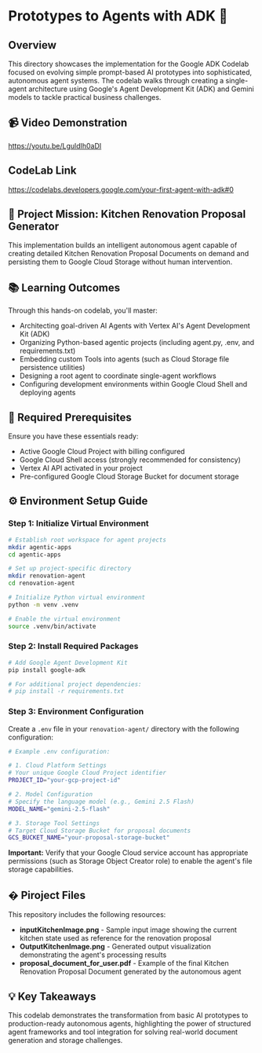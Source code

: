 # Prototypes to Agents with ADK 🤖

## Overview
This directory showcases the implementation for the Google ADK Codelab focused on evolving simple prompt-based AI prototypes into sophisticated, autonomous agent systems. The codelab walks through creating a single-agent architecture using Google's Agent Development Kit (ADK) and Gemini models to tackle practical business challenges.

## 📹 Video Demonstration
https://youtu.be/LguldIh0aDI

## CodeLab Link
https://codelabs.developers.google.com/your-first-agent-with-adk#0

## 🎯 Project Mission: Kitchen Renovation Proposal Generator
This implementation builds an intelligent autonomous agent capable of creating detailed Kitchen Renovation Proposal Documents on demand and persisting them to Google Cloud Storage without human intervention.

## 📚 Learning Outcomes
Through this hands-on codelab, you'll master:

- Architecting goal-driven AI Agents with Vertex AI's Agent Development Kit (ADK)
- Organizing Python-based agentic projects (including agent.py, .env, and requirements.txt)
- Embedding custom Tools into agents (such as Cloud Storage file persistence utilities)
- Designing a root agent to coordinate single-agent workflows
- Configuring development environments within Google Cloud Shell and deploying agents

## 🔧 Required Prerequisites
Ensure you have these essentials ready:

- Active Google Cloud Project with billing configured
- Google Cloud Shell access (strongly recommended for consistency)
- Vertex AI API activated in your project
- Pre-configured Google Cloud Storage Bucket for document storage

## ⚙️ Environment Setup Guide

### Step 1: Initialize Virtual Environment
```bash
# Establish root workspace for agent projects
mkdir agentic-apps
cd agentic-apps

# Set up project-specific directory
mkdir renovation-agent
cd renovation-agent

# Initialize Python virtual environment
python -m venv .venv

# Enable the virtual environment
source .venv/bin/activate
```

### Step 2: Install Required Packages
```bash
# Add Google Agent Development Kit
pip install google-adk

# For additional project dependencies:
# pip install -r requirements.txt
```

### Step 3: Environment Configuration
Create a `.env` file in your `renovation-agent/` directory with the following configuration:

```bash
# Example .env configuration:

# 1. Cloud Platform Settings
# Your unique Google Cloud Project identifier
PROJECT_ID="your-gcp-project-id"

# 2. Model Configuration
# Specify the language model (e.g., Gemini 2.5 Flash)
MODEL_NAME="gemini-2.5-flash"

# 3. Storage Tool Settings
# Target Cloud Storage Bucket for proposal documents
GCS_BUCKET_NAME="your-proposal-storage-bucket"
```

**Important:** Verify that your Google Cloud service account has appropriate permissions (such as Storage Object Creator role) to enable the agent's file storage capabilities.

## � Piroject Files
This repository includes the following resources:

- **inputKitchenImage.png** - Sample input image showing the current kitchen state used as reference for the renovation proposal
- **OutputKitchenImage.png** - Generated output visualization demonstrating the agent's processing results
- **proposal_document_for_user.pdf** - Example of the final Kitchen Renovation Proposal Document generated by the autonomous agent


## 💡 Key Takeaways
This codelab demonstrates the transformation from basic AI prototypes to production-ready autonomous agents, highlighting the power of structured agent frameworks and tool integration for solving real-world document generation and storage challenges.
